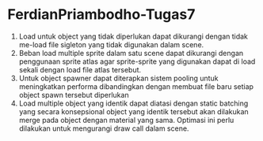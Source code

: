 # FerdianPriambodho-Tugas7

1. Load untuk object yang tidak diperlukan dapat dikurangi dengan tidak me-load file sigleton yang tidak digunakan dalam scene.
2. Beban load multiple sprite dalam satu scene dapat dikurangi dengan penggunaan sprite atlas agar sprite-sprite yang digunakan dapat di load sekali dengan load file atlas tersebut.
3. Untuk object spawner dapat diterapkan sistem pooling untuk meningkatkan performa dibandingkan dengan membuat file baru setiap object spawn tersebut diperlukan
4. Load multiple object yang identik dapat diatasi dengan static batching yang secara konsepsional object yang identik tersebut akan dilakukan merge pada object dengan material yang sama. Optimasi ini perlu dilakukan untuk mengurangi draw call dalam scene.